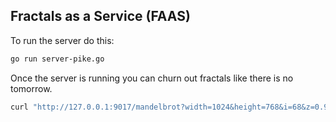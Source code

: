 
## Fractals as a Service (FAAS)

To run the server do this:

```bash
go run server-pike.go
```

Once the server is running you can churn out fractals like there is no
tomorrow.

```bash
curl "http://127.0.0.1:9017/mandelbrot?width=1024&height=768&i=68&z=0.9"
```
